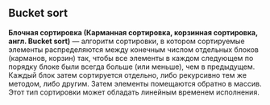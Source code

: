 ## Bucket sort

**Блочная сортировка (Карманная сортировка, корзинная сортировка, англ. Bucket sort)** — алгоритм сортировки, в котором сортируемые элементы распределяются между конечным числом отдельных блоков (карманов, корзин) так, чтобы все элементы в каждом следующем по порядку блоке были всегда больше (или меньше), чем в предыдущем. Каждый блок затем сортируется отдельно, либо рекурсивно тем же методом, либо другим. Затем элементы помещаются обратно в массив. Этот тип сортировки может обладать линейным временем исполнения.
